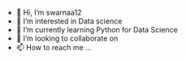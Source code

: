 - 👋 Hi, I’m swarnaa12
- 👀 I’m interested in Data science
- 🌱 I’m currently learning Python for Data Science
- 💞️ I’m looking to collaborate on 
- 📫 How to reach me ...

<!---
swarnaa12/swarnaa12 is a ✨ special ✨ repository because its `README.md` (this file) appears on your GitHub profile.
You can click the Preview link to take a look at your changes.
--->
